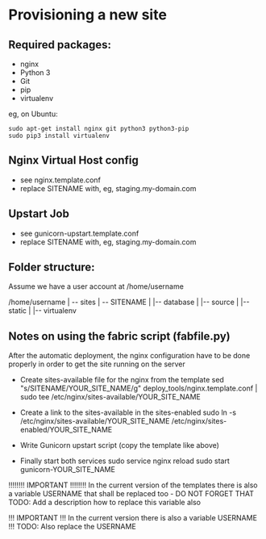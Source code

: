 Provisioning a new site
=======================

## Required packages:

* nginx
* Python 3
* Git
* pip
* virtualenv

eg, on Ubuntu:
    
    sudo apt-get install nginx git python3 python3-pip
    sudo pip3 install virtualenv

## Nginx Virtual Host config

* see nginx.template.conf
* replace SITENAME with, eg, staging.my-domain.com

## Upstart Job

* see gunicorn-upstart.template.conf
* replace SITENAME with, eg, staging.my-domain.com

## Folder structure:
Assume we have a user account at /home/username

/home/username
|
-- sites
   |
   -- SITENAME
      |
      |-- database
      |
      |-- source
      |
      |-- static
      | 
      |-- virtualenv



## Notes on using the fabric script (fabfile.py)
After the automatic deployment, the nginx configuration have to 
be done properly in order to get the site running on the server

* Create sites-available file for the nginx from the template
sed "s/SITENAME/YOUR_SITE_NAME/g" deploy_tools/nginx.template.conf | sudo tee /etc/nginx/sites-available/YOUR_SITE_NAME

* Create a link to the sites-available in the sites-enabled
sudo ln -s /etc/nginx/sites-available/YOUR_SITE_NAME /etc/nginx/sites-enabled/YOUR_SITE_NAME

* Write Gunicorn upstart script (copy the template like above)

* Finally start both services
sudo service nginx reload
sudo start gunicorn-YOUR_SITE_NAME

!!!!!!!! IMPORTANT !!!!!!!!
In the current version of the templates there is also a variable USERNAME
that shall be replaced too - DO NOT FORGET THAT
TODO: Add a description how to replace this variable also

!!! IMPORTANT !!! In the current version there is also a variable USERNAME !!!
TODO: Also replace the USERNAME
